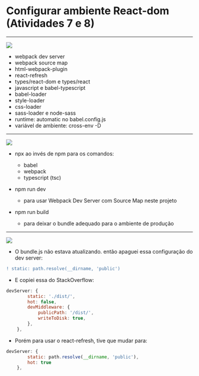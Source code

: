 # Configurar ambiente React-dom (Atividades 7 e 8)
<hr>

![](https://img.shields.io/static/v1?label=&message=Bibliotecas/Plugins&color=green)

- webpack dev server
- webpack source map
- html-webpack-plugin
- react-refresh
- types/react-dom e types/react
- javascript e babel-typescript
- babel-loader
- style-loader
- css-loader
- sass-loader e node-sass
- runtime: automatic no babel.config.js
- variável de ambiente: cross-env -D

<hr>

![](https://img.shields.io/static/v1?label=&message=Comandos&color=blue)

* npx ao invés de npm para os comandos:
    * babel
    * webpack
    * typescript (tsc)

* npm run dev
    * para usar Webpack Dev Server com Source Map neste projeto

* npm run build
    * para deixar o bundle adequado para o ambiente de produção

<hr>

![](https://img.shields.io/static/v1?label=&message=Anotações&color=orange)

* O bundle.js não estava atualizando. então apaguei essa configuração do dev server:

```diff
! static: path.resolve(__dirname, 'public')
```

* E copiei essa do StackOverflow:

```javascript
devServer: {
        static: './dist/',
        hot: false,
        devMiddleware: {
            publicPath: '/dist/',
            writeToDisk: true,
        },
    },
```

* Porém para usar o react-refresh, tive que mudar para:

```javascript
devServer: {
        static: path.resolve(__dirname, 'public'),
        hot: true
    },
```
